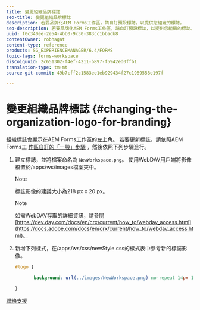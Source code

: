 ```yaml
---
title: 變更組織品牌標誌
seo-title: 變更組織品牌標誌
description: 若要品牌化AEM Forms工作區，請自訂預設標誌，以提供您組織的標誌。
seo-description: 若要品牌化AEM Forms工作區，請自訂預設標誌，以提供您組織的標誌。
uuid: f0c340ee-2e54-4bb0-9c30-383cc1bbadb8
contentOwner: robhagat
content-type: reference
products: SG_EXPERIENCEMANAGER/6.4/FORMS
topic-tags: forms-workspace
discoiquuid: 2c651302-f4ef-4211-b897-f5942ed0ffb1
translation-type: tm+mt
source-git-commit: 49b7cff2c1583ee1eb929434f27c1989558e197f

---
```



# 變更組織品牌標誌 {#changing-the-organization-logo-for-branding}

組織標誌會顯示在AEM Forms工作區的左上角。 若要更新標誌，請依照AEM Forms工 [作區自訂的「一般」步驟](/help/forms/using/generic-steps-html-workspace-customization.md#generic-steps-for-html-workspace-customization) ，然後依照下列步驟進行。

1. 建立標誌，並將檔案命名為 `NewWorkspace.png`。 使用WebDAV用戶端將影像檔置於/apps/ws/images檔案夾中。

   >[!NOTE]
   >
   >標誌影像的建議大小為218 px x 20 px。

   >[!NOTE]
   >
   >如需WebDAV存取的詳細資訊，請參閱 [https://dev.day.com/docs/en/crx/current/how_to/webdav_access.html](https://docs.adobe.com/docs/en/crx/current/how_to/webdav_access.html)。

1. 新增下列樣式，在/apps/ws/css/newStyle.css的樣式表中參考新的標誌影像。

   ```css
   #logo {
   
          background: url(../images/NewWorkspace.png) no-repeat 14px 11px;
   
   }
   ```

[聯絡支援](https://www.adobe.com/account/sign-in.supportportal.html)
